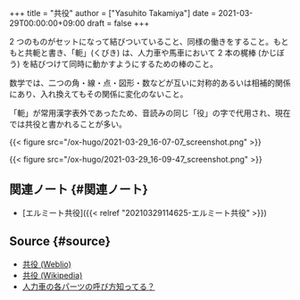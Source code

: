 +++
title = "共役"
author = ["Yasuhito Takamiya"]
date = 2021-03-29T00:00:00+09:00
draft = false
+++

2 つのものがセットになって結びついていること、同様の働きをすること。もともと共軛と書き、「軛」(くびき) は、人力車や馬車において 2 本の梶棒 (かじぼう) を結びつけて同時に動かすようにするための棒のこと。

数学では、二つの角・線・点・図形・数などが互いに対称的あるいは相補的関係にあり、入れ換えてもその関係に変化のないこと。

「軛」が常用漢字表外であったため、音読みの同じ「役」の字で代用され、現在では共役と書かれることが多い。

{{< figure src="/ox-hugo/2021-03-29_16-07-07_screenshot.png" >}}

{{< figure src="/ox-hugo/2021-03-29_16-09-47_screenshot.png" >}}


## 関連ノート {#関連ノート}

-   [エルミート共役]({{< relref "20210329114625-エルミート共役" >}})


## Source {#source}

-   [共役 (Weblio)](https://www.weblio.jp/content/%E5%85%B1%E5%BD%B9)
-   [共役 (Wikipedia)](https://ja.wikipedia.org/wiki/%E5%85%B1%E5%BD%B9)
-   [人力車の各パーツの呼び方知ってる？](https://asakusa4028.com/rickshaw-tips/rickshaw-parts/)
